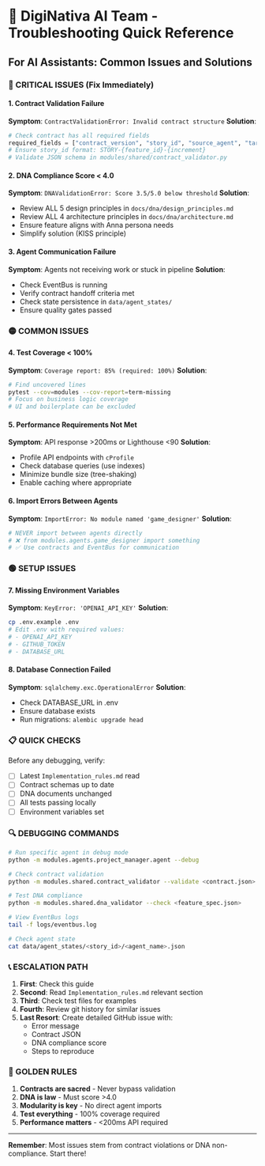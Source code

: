 # 🚨 DigiNativa AI Team - Troubleshooting Quick Reference

## For AI Assistants: Common Issues and Solutions

### 🔴 CRITICAL ISSUES (Fix Immediately)

#### 1. Contract Validation Failure
**Symptom**: `ContractValidationError: Invalid contract structure`
**Solution**:
```python
# Check contract has all required fields
required_fields = ["contract_version", "story_id", "source_agent", "target_agent", "dna_compliance"]
# Ensure story_id format: STORY-{feature_id}-{increment}
# Validate JSON schema in modules/shared/contract_validator.py
```

#### 2. DNA Compliance Score < 4.0
**Symptom**: `DNAValidationError: Score 3.5/5.0 below threshold`
**Solution**:
- Review ALL 5 design principles in `docs/dna/design_principles.md`
- Review ALL 4 architecture principles in `docs/dna/architecture.md`
- Ensure feature aligns with Anna persona needs
- Simplify solution (KISS principle)

#### 3. Agent Communication Failure
**Symptom**: Agents not receiving work or stuck in pipeline
**Solution**:
- Check EventBus is running
- Verify contract handoff criteria met
- Check state persistence in `data/agent_states/`
- Ensure quality gates passed

### 🟡 COMMON ISSUES

#### 4. Test Coverage < 100%
**Symptom**: `Coverage report: 85% (required: 100%)`
**Solution**:
```bash
# Find uncovered lines
pytest --cov=modules --cov-report=term-missing
# Focus on business logic coverage
# UI and boilerplate can be excluded
```

#### 5. Performance Requirements Not Met
**Symptom**: API response >200ms or Lighthouse <90
**Solution**:
- Profile API endpoints with `cProfile`
- Check database queries (use indexes)
- Minimize bundle size (tree-shaking)
- Enable caching where appropriate

#### 6. Import Errors Between Agents
**Symptom**: `ImportError: No module named 'game_designer'`
**Solution**:
```python
# NEVER import between agents directly
# ❌ from modules.agents.game_designer import something
# ✅ Use contracts and EventBus for communication
```

### 🟢 SETUP ISSUES

#### 7. Missing Environment Variables
**Symptom**: `KeyError: 'OPENAI_API_KEY'`
**Solution**:
```bash
cp .env.example .env
# Edit .env with required values:
# - OPENAI_API_KEY
# - GITHUB_TOKEN
# - DATABASE_URL
```

#### 8. Database Connection Failed
**Symptom**: `sqlalchemy.exc.OperationalError`
**Solution**:
- Check DATABASE_URL in .env
- Ensure database exists
- Run migrations: `alembic upgrade head`

### 📋 QUICK CHECKS

Before any debugging, verify:
- [ ] Latest `Implementation_rules.md` read
- [ ] Contract schemas up to date
- [ ] DNA documents unchanged
- [ ] All tests passing locally
- [ ] Environment variables set

### 🔍 DEBUGGING COMMANDS

```bash
# Run specific agent in debug mode
python -m modules.agents.project_manager.agent --debug

# Check contract validation
python -m modules.shared.contract_validator --validate <contract.json>

# Test DNA compliance
python -m modules.shared.dna_validator --check <feature_spec.json>

# View EventBus logs
tail -f logs/eventbus.log

# Check agent state
cat data/agent_states/<story_id>/<agent_name>.json
```

### 📞 ESCALATION PATH

1. **First**: Check this guide
2. **Second**: Read `Implementation_rules.md` relevant section
3. **Third**: Check test files for examples
4. **Fourth**: Review git history for similar issues
5. **Last Resort**: Create detailed GitHub issue with:
   - Error message
   - Contract JSON
   - DNA compliance score
   - Steps to reproduce

### 🎯 GOLDEN RULES

1. **Contracts are sacred** - Never bypass validation
2. **DNA is law** - Must score >4.0
3. **Modularity is key** - No direct agent imports
4. **Test everything** - 100% coverage required
5. **Performance matters** - <200ms API required

---

**Remember**: Most issues stem from contract violations or DNA non-compliance. Start there!